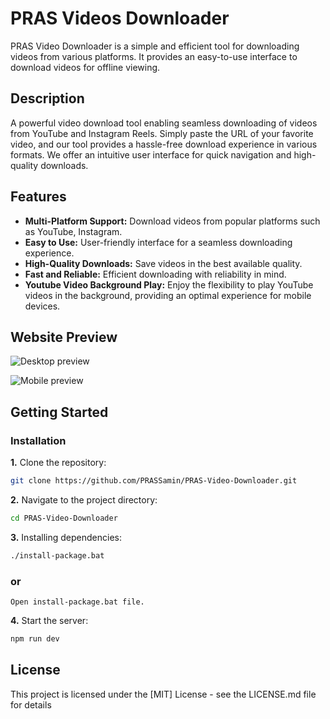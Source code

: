 # PRAS Videos Downloader

PRAS Video Downloader is a simple and efficient tool for downloading videos from various platforms. It provides an easy-to-use interface to download videos for offline viewing.

## Description

A powerful video download tool enabling seamless downloading of videos from YouTube and Instagram Reels. Simply paste the URL of your favorite video, and our tool provides a hassle-free download experience in various formats. We offer an intuitive user interface for quick navigation and high-quality downloads.


## Features

- **Multi-Platform Support:** Download videos from popular platforms such as YouTube, Instagram.
- **Easy to Use:** User-friendly interface for a seamless downloading experience.
- **High-Quality Downloads:** Save videos in the best available quality.
- **Fast and Reliable:** Efficient downloading with reliability in mind.
- **Youtube Video Background Play:** Enjoy the flexibility to play YouTube videos in the background, providing an optimal experience for mobile devices.


## Website Preview

![Desktop preview](https://github.com/PRASSamin/Project-Preview/blob/main/PRAS-Downloader/PRAS-Downloader-DesktopView.jpg?raw=true)


![Mobile preview](https://github.com/PRASSamin/Project-Preview/blob/main/PRAS-Downloader/PRAS-Downloader-MobileView.jpg?raw=true)

## Getting Started

### Installation

**1.** Clone the repository:

```bash
git clone https://github.com/PRASSamin/PRAS-Video-Downloader.git
```

**2.** Navigate to the project directory:

```bash
cd PRAS-Video-Downloader
```


**3.** Installing dependencies:

```bash
./install-package.bat
```

### or
```
Open install-package.bat file.
```



**4.** Start the server:

```bash
npm run dev
```



## License

This project is licensed under the [MIT] License - see the LICENSE.md file for details

